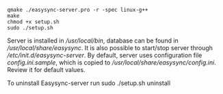     qmake ./easysync-server.pro -r -spec linux-g++
    make
    chmod +x setup.sh
    sudo ./setup.sh
Server is installed in */usr/local/bin*, database can be found in */usr/local/share/easysync*. It is also possible to start/stop server through */etc/init.d/easysync-server*. By default, server uses configuration file *config.ini.sample*, which is copied to */usr/local/share/easysync/config.ini*. Review it for default values.

To uninstall Easysync-server run
    sudo ./setup.sh uninstall
